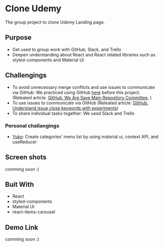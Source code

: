 # Clone Udemy

The group project to clone Udemy Landing page.

## Purpose

- Get used to group work with GitHub, Slack, and Trello
- Deepen understanding about React and React related libraries such as styled-components and Material UI

## Challengings

- To avoid unnecessary merge conflicts and use issues to communicate via GitHub: We practiced using GitHub [here](https://github.com/Lada496/github-practice) before this project. (Releated article: [GitHub: We Are Save Main Repository Committee](https://dev.to/lada496/github-we-are-save-main-repository-committee-2cb4), )
- To use issues to communicate via GitHub (Releated article: [GitHub: Understand issue close keywords with experiments](https://dev.to/lada496/github-understand-issue-close-keywords-with-experiments-2n5c))
- To share individual tasks together: We uesd Slack and Trello

### Personal challangings

- [Yuko](https://github.com/Lada496): Create categories' menu list by using material ui, context API, and useReducer

## Screen shots

comming soon :)

## Buit With

- React
- styled-components
- Material UI
- react-items-carousel

## Demo Link

comming soon :)
